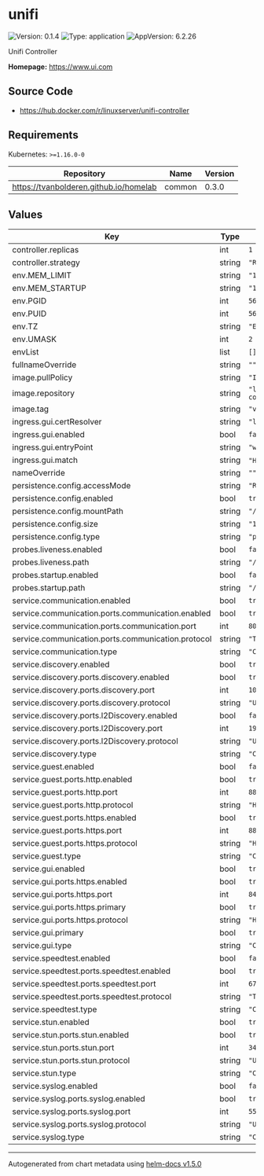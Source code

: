 # unifi

![Version: 0.1.4](https://img.shields.io/badge/Version-0.1.4-informational?style=flat-square) ![Type: application](https://img.shields.io/badge/Type-application-informational?style=flat-square) ![AppVersion: 6.2.26](https://img.shields.io/badge/AppVersion-6.2.26-informational?style=flat-square)

Unifi Controller

**Homepage:** <https://www.ui.com>

## Source Code

* <https://hub.docker.com/r/linuxserver/unifi-controller>

## Requirements

Kubernetes: `>=1.16.0-0`

| Repository | Name | Version |
|------------|------|---------|
| https://tvanbolderen.github.io/homelab | common | 0.3.0 |

## Values

| Key | Type | Default | Description |
|-----|------|---------|-------------|
| controller.replicas | int | `1` |  |
| controller.strategy | string | `"Recreate"` |  |
| env.MEM_LIMIT | string | `"1024M"` |  |
| env.MEM_STARTUP | string | `"1024M"` |  |
| env.PGID | int | `568` |  |
| env.PUID | int | `568` |  |
| env.TZ | string | `"Etc/UTC"` |  |
| env.UMASK | int | `2` |  |
| envList | list | `[]` |  |
| fullnameOverride | string | `""` |  |
| image.pullPolicy | string | `"IfNotPresent"` |  |
| image.repository | string | `"linuxserver/unifi-controller"` |  |
| image.tag | string | `"version-6.2.26"` |  |
| ingress.gui.certResolver | string | `"letsencrypt"` |  |
| ingress.gui.enabled | bool | `false` |  |
| ingress.gui.entryPoint | string | `"websecure"` |  |
| ingress.gui.match | string | `"Host(`test.example.com`)"` |  |
| nameOverride | string | `""` |  |
| persistence.config.accessMode | string | `"ReadWriteOnce"` |  |
| persistence.config.enabled | bool | `true` |  |
| persistence.config.mountPath | string | `"/config"` |  |
| persistence.config.size | string | `"1Gi"` |  |
| persistence.config.type | string | `"pvc"` |  |
| probes.liveness.enabled | bool | `false` |  |
| probes.liveness.path | string | `"/"` |  |
| probes.startup.enabled | bool | `false` |  |
| probes.startup.path | string | `"/"` |  |
| service.communication.enabled | bool | `true` |  |
| service.communication.ports.communication.enabled | bool | `true` |  |
| service.communication.ports.communication.port | int | `8080` |  |
| service.communication.ports.communication.protocol | string | `"TCP"` |  |
| service.communication.type | string | `"ClusterIP"` |  |
| service.discovery.enabled | bool | `true` |  |
| service.discovery.ports.discovery.enabled | bool | `true` |  |
| service.discovery.ports.discovery.port | int | `10001` |  |
| service.discovery.ports.discovery.protocol | string | `"UDP"` |  |
| service.discovery.ports.l2Discovery.enabled | bool | `false` |  |
| service.discovery.ports.l2Discovery.port | int | `1900` |  |
| service.discovery.ports.l2Discovery.protocol | string | `"UDP"` |  |
| service.discovery.type | string | `"ClusterIP"` |  |
| service.guest.enabled | bool | `false` |  |
| service.guest.ports.http.enabled | bool | `true` |  |
| service.guest.ports.http.port | int | `8880` |  |
| service.guest.ports.http.protocol | string | `"HTTP"` |  |
| service.guest.ports.https.enabled | bool | `true` |  |
| service.guest.ports.https.port | int | `8843` |  |
| service.guest.ports.https.protocol | string | `"HTTPS"` |  |
| service.guest.type | string | `"ClusterIP"` |  |
| service.gui.enabled | bool | `true` |  |
| service.gui.ports.https.enabled | bool | `true` |  |
| service.gui.ports.https.port | int | `8443` |  |
| service.gui.ports.https.primary | bool | `true` |  |
| service.gui.ports.https.protocol | string | `"HTTPS"` |  |
| service.gui.primary | bool | `true` |  |
| service.gui.type | string | `"ClusterIP"` |  |
| service.speedtest.enabled | bool | `false` |  |
| service.speedtest.ports.speedtest.enabled | bool | `true` |  |
| service.speedtest.ports.speedtest.port | int | `6789` |  |
| service.speedtest.ports.speedtest.protocol | string | `"TCP"` |  |
| service.speedtest.type | string | `"ClusterIP"` |  |
| service.stun.enabled | bool | `true` |  |
| service.stun.ports.stun.enabled | bool | `true` |  |
| service.stun.ports.stun.port | int | `3478` |  |
| service.stun.ports.stun.protocol | string | `"UDP"` |  |
| service.stun.type | string | `"ClusterIP"` |  |
| service.syslog.enabled | bool | `false` |  |
| service.syslog.ports.syslog.enabled | bool | `true` |  |
| service.syslog.ports.syslog.port | int | `5514` |  |
| service.syslog.ports.syslog.protocol | string | `"UDP"` |  |
| service.syslog.type | string | `"ClusterIP"` |  |

----------------------------------------------
Autogenerated from chart metadata using [helm-docs v1.5.0](https://github.com/norwoodj/helm-docs/releases/v1.5.0)
